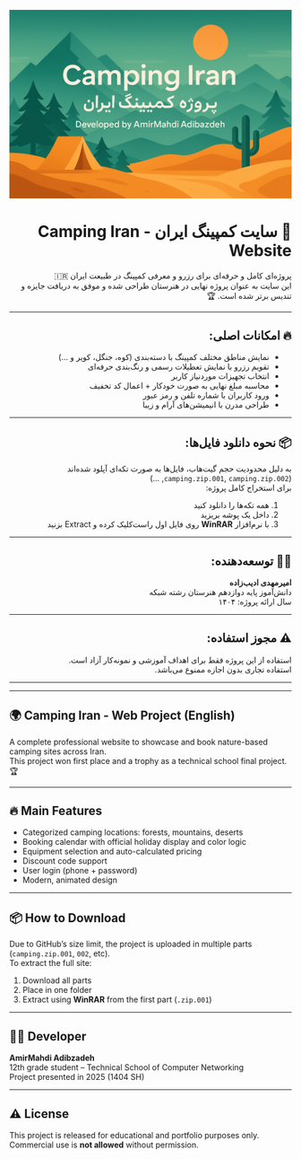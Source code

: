 ![Camping Iran Cover](./camping-cover.png)

<div dir="rtl">

# 🌲 سایت کمپینگ ایران - Camping Iran Website

پروژه‌ای کامل و حرفه‌ای برای رزرو و معرفی کمپینگ در طبیعت ایران 🇮🇷  
این سایت به عنوان پروژه نهایی در هنرستان طراحی شده و موفق به دریافت جایزه و تندیس برتر شده است. 🏆

---

## 🔥 امکانات اصلی:

- نمایش مناطق مختلف کمپینگ با دسته‌بندی (کوه، جنگل، کویر و ...)
- تقویم رزرو با نمایش تعطیلات رسمی و رنگ‌بندی حرفه‌ای
- انتخاب تجهیزات موردنیاز کاربر
- محاسبه مبلغ نهایی به صورت خودکار + اعمال کد تخفیف
- ورود کاربران با شماره تلفن و رمز عبور
- طراحی مدرن با انیمیشن‌های آرام و زیبا

---

## 📦 نحوه دانلود فایل‌ها:

به دلیل محدودیت حجم گیت‌هاب، فایل‌ها به صورت تکه‌ای آپلود شده‌اند (`camping.zip.001`, `camping.zip.002`, ...)  
برای استخراج کامل پروژه:

1. همه تکه‌ها را دانلود کنید
2. داخل یک پوشه بریزید
3. با نرم‌افزار **WinRAR** روی فایل اول راست‌کلیک کرده و Extract بزنید

---

## 👨‍💻 توسعه‌دهنده:

**امیرمهدی ادیب‌زاده**  
دانش‌آموز پایه دوازدهم هنرستان رشته شبکه  
سال ارائه پروژه: ۱۴۰۴

---

## ⚠️ مجوز استفاده:

استفاده از این پروژه فقط برای اهداف آموزشی و نمونه‌کار آزاد است.  
استفاده تجاری بدون اجازه ممنوع می‌باشد.

---

</div>

---

## 🌍 Camping Iran - Web Project (English)

A complete professional website to showcase and book nature-based camping sites across Iran.  
This project won first place and a trophy as a technical school final project. 🏆

---

## 🔥 Main Features

- Categorized camping locations: forests, mountains, deserts
- Booking calendar with official holiday display and color logic
- Equipment selection and auto-calculated pricing
- Discount code support
- User login (phone + password)
- Modern, animated design

---

## 📦 How to Download

Due to GitHub’s size limit, the project is uploaded in multiple parts (`camping.zip.001`, `002`, etc).  
To extract the full site:

1. Download all parts  
2. Place in one folder  
3. Extract using **WinRAR** from the first part (`.zip.001`)

---

## 👨‍💻 Developer

**AmirMahdi Adibzadeh**  
12th grade student – Technical School of Computer Networking  
Project presented in 2025 (1404 SH)

---

## ⚠️ License

This project is released for educational and portfolio purposes only.  
Commercial use is **not allowed** without permission.
